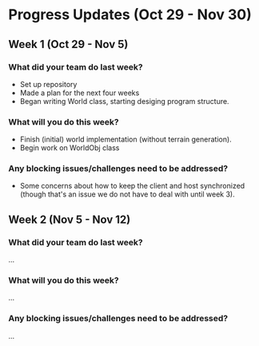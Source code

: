 # Progress Updates (Oct 29 - Nov 30)

## Week 1 (Oct 29 - Nov 5)

### What did your team do last week?
* Set up repository
* Made a plan for the next four weeks
* Began writing World class, starting desiging program structure.

### What will you do this week?
* Finish (initial) world implementation (without terrain generation).
* Begin work on WorldObj class

### Any blocking issues/challenges need to be addressed?
* Some concerns about how to keep the client and host synchronized (though that's an issue we do not have to deal with until week 3).


## Week 2 (Nov 5 - Nov 12)

### What did your team do last week?
...

### What will you do this week?
...

### Any blocking issues/challenges need to be addressed?
...
